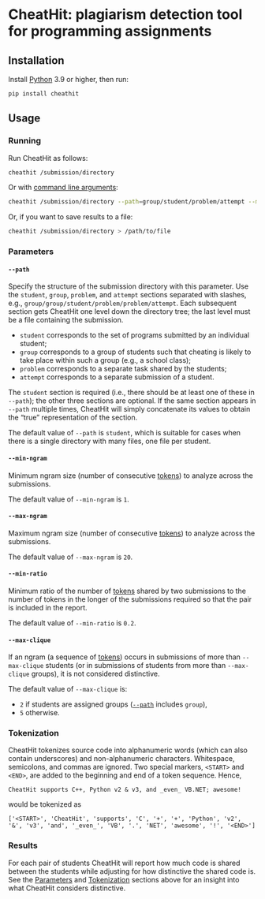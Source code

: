 # CheatHit: plagiarism detection tool for programming assignments

## Installation

Install [Python](https://www.python.org/downloads/) 3.9 or higher, then run:

```bash
pip install cheathit
```

## Usage

### Running

Run CheatHit as follows:

```bash
cheathit /submission/directory
```

Or with [command line arguments](#Parameters):

```bash
cheathit /submission/directory --path=group/student/problem/attempt --min-ngram=3 --max-ngram=10 --min-ratio=0.5 --max-clique=4
```

Or, if you want to save results to a file:

```bash
cheathit /submission/directory > /path/to/file
```

### Parameters

#### `--path`

Specify the structure of the submission directory with this parameter. Use the `student`, `group`, `problem`, and `attempt` sections separated with slashes, e.g.,  `group/group/student/problem/problem/attempt`. Each subsequent section gets CheatHit one level down the directory tree; the last level must be a file containing the submission.

- `student` corresponds to the set of programs submitted by an individual student;
- `group` corresponds to a group of students such that cheating is likely to take place within such a group (e.g., a school class);
- `problem` corresponds to a separate task shared by the students;
- `attempt` corresponds to a separate submission of a student.

The `student` section is required (i.e., there should be at least one of these in `--path`); the other three sections are optional. If the same section appears in `--path` multiple times, CheatHit will simply concatenate its values to obtain the “true” representation of the section.

The default value of `--path` is `student`, which is suitable for cases when there is a single directory with many files, one file per student.

#### `--min-ngram`

Minimum ngram size (number of consecutive [tokens](#Tokenization)) to analyze across the submissions.

The default value of `--min-ngram` is `1`.

#### `--max-ngram`

Maximum ngram size (number of consecutive [tokens](#Tokenization)) to analyze across the submissions.

The default value of `--max-ngram` is `20`.

#### `--min-ratio`

Minimum ratio of the number of [tokens](#Tokenization) shared by two submissions to the number of tokens in the longer of the submissions required so that the pair is included in the report.

The default value of `--min-ratio` is `0.2`.

#### `--max-clique`

If an ngram (a sequence of [tokens](#Tokenization)) occurs in submissions of more than `--max-clique` students (or in submissions of students from more than `--max-clique` groups), it is not considered distinctive.

The default value of `--max-clique` is:

- `2` if students are assigned groups ([`--path`](#--path) includes `group`),
- `5` otherwise.

### Tokenization

CheatHit tokenizes source code into alphanumeric words (which can also contain underscores) and non-alphanumeric characters. Whitespace, semicolons, and commas are ignored. Two special markers, `<START>` and `<END>`, are added to the beginning and end of a token sequence. Hence,

```
CheatHit supports C++, Python v2 & v3, and _even_ VB.NET; awesome!
```

would be tokenized as

```
['<START>', 'CheatHit', 'supports', 'C', '+', '+', 'Python', 'v2', '&', 'v3', 'and', '_even_', 'VB', '.', 'NET', 'awesome', '!', '<END>']
```

### Results

For each pair of students CheatHit will report how much code is shared between the students while adjusting for how distinctive the shared code is. See the [Parameters](#Parameters) and [Tokenization](#Tokenization) sections above for an insight into what CheatHit considers distinctive.
